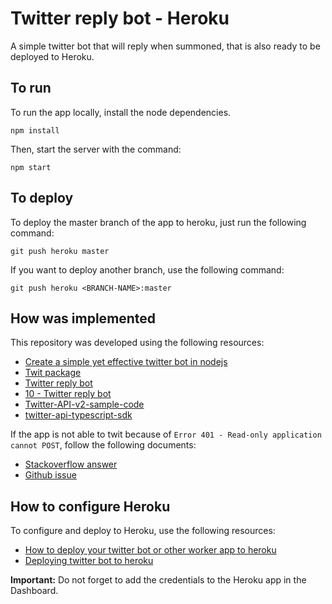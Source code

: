 # Twitter reply bot - Heroku
A simple twitter bot that will reply when summoned, that is also ready to be deployed to Heroku.

## To run
To run the app locally, install the node dependencies.

```
npm install
```

Then, start the server with the command:

```
npm start
```

## To deploy
To deploy the master branch of the app to heroku, just run the following command:

```
git push heroku master
```

If you want to deploy another branch, use the following command:

```
git push heroku <BRANCH-NAME>:master
```

## How was implemented
This repository was developed using the following resources:
- [Create a simple yet effective twitter bot in nodejs](https://dev.to/lelouchb/create-a-simple-yet-effective-twitter-bot-in-nodejs-javascript-71m)
- [Twit package](https://www.npmjs.com/package/twit)
- [Twitter reply bot](https://github.com/analog-nico/twitter-reply-bot)
- [10 - Twitter reply bot](https://github.com/shiffman/A2Z-F15/blob/gh-pages/week9/10_twitter_replier_bot/bot.js)
- [Twitter-API-v2-sample-code](https://github.com/twitterdev/Twitter-API-v2-sample-code)
- [twitter-api-typescript-sdk](https://github.com/twitterdev/twitter-api-typescript-sdk)

If the app is not able to twit because of `Error 401 - Read-only application cannot POST`, follow the following documents:
- [Stackoverflow answer](https://stackoverflow.com/questions/8389796/why-this-error-read-only-application-cannot-post#:~:text=May%20be%20issue%20with%20your,Access%22%20%2D%3E%20Save%20it.)
- [Github issue](https://github.com/DocNow/diffengine/issues/20)

## How to configure Heroku
To configure and deploy to Heroku, use the following resources:
- [How to deploy your twitter bot or other worker app to heroku](https://www.757colorcoded.org/how-to-deploy-your-twitter-bot-or-other-worker-app-to-heroku/)
- [Deploying twitter bot to heroku](https://hackernoon.com/deploying-twitter-bot-to-heroku-6b143uaj)

**Important:** Do not forget to add the credentials to the Heroku app in the Dashboard.